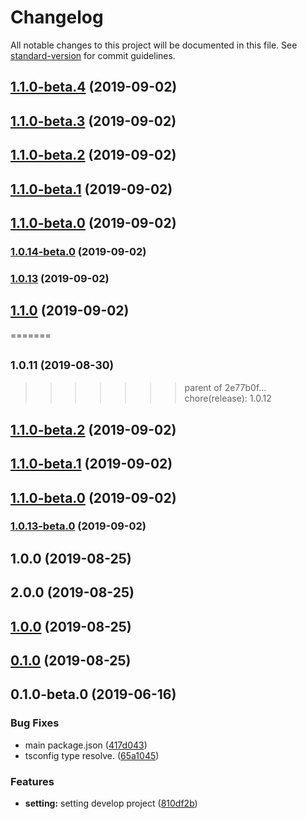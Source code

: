 # Changelog

All notable changes to this project will be documented in this file. See [standard-version](https://github.com/conventional-changelog/standard-version) for commit guidelines.

## [1.1.0-beta.4](https://github.com/deboxsoft/component-webapp-react/compare/v1.1.0-beta.3...v1.1.0-beta.4) (2019-09-02)

## [1.1.0-beta.3](https://github.com/deboxsoft/component-webapp-react/compare/v1.1.0-beta.2...v1.1.0-beta.3) (2019-09-02)

## [1.1.0-beta.2](https://github.com/deboxsoft/component-webapp-react/compare/v1.1.0-beta.1...v1.1.0-beta.2) (2019-09-02)

## [1.1.0-beta.1](https://github.com/deboxsoft/component-webapp-react/compare/v1.1.0-beta.0...v1.1.0-beta.1) (2019-09-02)

## [1.1.0-beta.0](https://github.com/deboxsoft/component-webapp-react/compare/v1.0.14-beta.0...v1.1.0-beta.0) (2019-09-02)

### [1.0.14-beta.0](https://github.com/deboxsoft/component-webapp-react/compare/v1.0.13...v1.0.14-beta.0) (2019-09-02)

### [1.0.13](https://github.com/deboxsoft/component-webapp-react/compare/v1.0.12...v1.0.13) (2019-09-02)

## [1.1.0](https://github.com/deboxsoft/component-webapp-react/compare/v1.1.0-beta.2...v1.1.0) (2019-09-02)
=======
## <small>1.0.11 (2019-08-30)</small>
>>>>>>> parent of 2e77b0f... chore(release): 1.0.12

## [1.1.0-beta.2](https://github.com/deboxsoft/component-webapp-react/compare/v1.1.0-beta.1...v1.1.0-beta.2) (2019-09-02)

## [1.1.0-beta.1](https://github.com/deboxsoft/component-webapp-react/compare/v1.1.0-beta.0...v1.1.0-beta.1) (2019-09-02)

## [1.1.0-beta.0](https://github.com/deboxsoft/component-webapp-react/compare/v1.0.13-beta.0...v1.1.0-beta.0) (2019-09-02)

### [1.0.13-beta.0](https://github.com/deboxsoft/component-webapp-react/compare/v1.0.12...v1.0.13-beta.0) (2019-09-02)

## 1.0.0 (2019-08-25)




## 2.0.0 (2019-08-25)




## [1.0.0](https://github.com/deboxsoft/component-webapp-react/compare/v0.1.0...v1.0.0) (2019-08-25)

## [0.1.0](https://github.com/deboxsoft/component-webapp-react/compare/v0.1.1...v0.1.0) (2019-08-25)

## 0.1.0-beta.0 (2019-06-16)


### Bug Fixes

* main package.json ([417d043](https://github.com/deboxsoft/component-webapp-react/commit/417d043))
* tsconfig type resolve. ([65a1045](https://github.com/deboxsoft/component-webapp-react/commit/65a1045))


### Features

* **setting:** setting develop project ([810df2b](https://github.com/deboxsoft/component-webapp-react/commit/810df2b))
